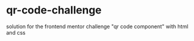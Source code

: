 # qr-code-challenge
solution for the frontend mentor challenge "qr code component" with html and css
